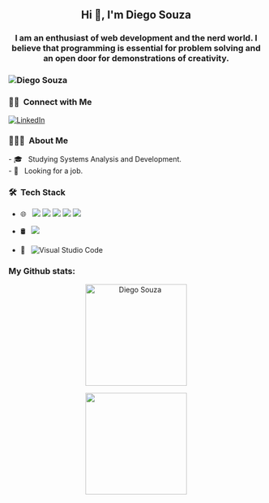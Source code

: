 <h2 align="center">Hi 👋, I'm Diego Souza</h2>
<h3 align="center">I am an enthusiast of web development and the nerd world. I believe that programming is essential for problem solving and an open door for demonstrations of creativity.<h3/>
<img src="https://komarev.com/ghpvc/?username=DiegoSouza7&label=Profile%20views&color=0e75b6&style=flat" alt="Diego Souza" style="max-width:100%;">

<h3> 🤝🏻 &nbsp;Connect with Me </h3>
<a href="https://www.linkedin.com/in/diego-souza-reis/"><img alt="LinkedIn" src="https://img.shields.io/badge/LinkedIn-Diego Souza-blue?style=flat-square&logo=linkedin"></a>

<h3> 👨🏻‍💻 &nbsp;About Me </h3>
- 🎓 &nbsp; Studying Systems Analysis and Development. <br />
- 🔭 &nbsp; Looking for a job.
<h3> 🛠 &nbsp;Tech Stack</h3>

- 🌐 &nbsp;
<img src="https://img.shields.io/badge/react%20-%2320232a.svg?&style=for-the-badge&logo=react&logoColor=%2361DAFB"/> <img src="https://img.shields.io/badge/html5%20-%23E34F26.svg?&style=for-the-badge&logo=html5&logoColor=white"/> <img src="https://img.shields.io/badge/css3%20-%231572B6.svg?&style=for-the-badge&logo=css3&logoColor=white"/> <img src="https://img.shields.io/badge/javascript%20-%23323330.svg?&style=for-the-badge&logo=javascript&logoColor=%23F7DF1E"/> <img src="https://img.shields.io/badge/node.js%20-%2343853D.svg?&style=for-the-badge&logo=node.js&logoColor=white"/>

- 🛢 &nbsp; <img src ="https://img.shields.io/badge/postgres-%23316192.svg?&style=for-the-badge&logo=postgresql&logoColor=white"/>

- 🔧 &nbsp;
 ![Visual Studio Code](https://img.shields.io/badge/-VsCode-2C2C32?style=flat-square&logo=visual-studio-code&logoColor=0078D7)

### My Github stats:

 <p align="center">
  <img height="200em" alt="Diego Souza" src="https://github-readme-stats.vercel.app/api?username=DiegoSouza7&theme=buefy&show_icons=true" />
 <p/>
 <p align="center">
  <img height="200em" src="https://github-readme-stats.vercel.app/api/top-langs/?username=DiegoSouza7&theme=buefy&layout=compact" />
 <p/>
